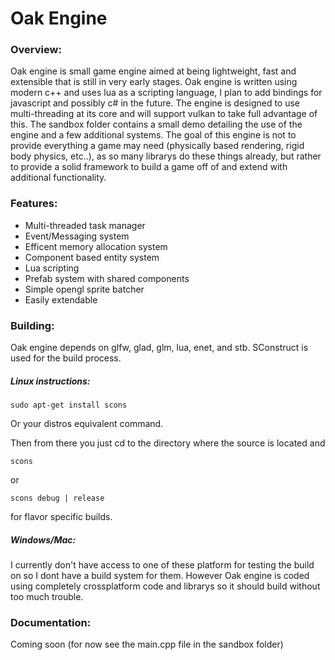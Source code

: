 # Oak Engine
### Overview:
 
Oak engine is small game engine aimed at being lightweight, fast and extensible that is still in very early stages. Oak engine is written using modern c++ and uses lua as a scripting language, I plan to add bindings for javascript and possibly c# in the future. The engine is designed to use multi-threading at its core and will support vulkan to take full advantage of this. The sandbox folder contains a small demo detailing the use of the engine and a few additional systems. The goal of this engine is not to provide everything a game may need (physically based rendering, rigid body physics, etc..), as so many librarys do these things already, but rather to provide a solid framework to build a game off of and extend with additional functionality.

### Features:
- Multi-threaded task manager
- Event/Messaging system
- Efficent memory allocation system
- Component based entity system
- Lua scripting
- Prefab system with shared components
- Simple opengl sprite batcher
- Easily extendable

### Building:
 
Oak engine depends on glfw, glad, glm, lua, enet, and stb. SConstruct is used for the build process.

##### Linux instructions:
~~~~
sudo apt-get install scons
~~~~
Or your distros equivalent command.

Then from there you just cd to the directory where the source is located and
~~~~
scons
~~~~
or
~~~~
scons debug | release
~~~~
for flavor specific builds.

##### Windows/Mac:
 
I currently don't have access to one of these platform for testing the build on so I dont have a build system for them. However Oak engine is coded using completely crossplatform code and librarys so it should build without too much trouble. 

### Documentation:

Coming soon (for now see the main.cpp file in the sandbox folder) 
